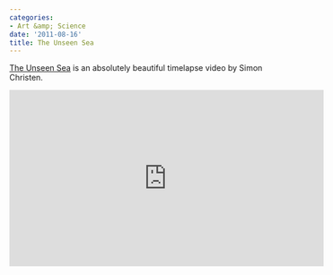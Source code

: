 ```yaml
---
categories:
- Art &amp; Science
date: '2011-08-16'
title: The Unseen Sea
---
```


<a href="http://vimeo.com/15069551">The Unseen Sea</a> is an absolutely beautiful timelapse video by Simon Christen.

<iframe class="alignc" src="https://player.vimeo.com/video/15069551" width="560" height="315" frameborder="0"></iframe>